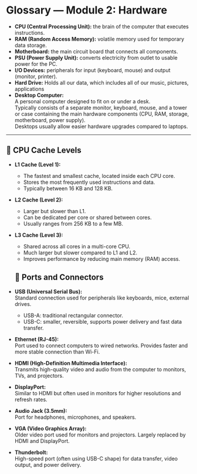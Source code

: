 # Glossary — Module 2: Hardware

- **CPU (Central Processing Unit):** the brain of the computer that executes instructions.
- **RAM (Random Access Memory):** volatile memory used for temporary data storage.
- **Motherboard:** the main circuit board that connects all components.
- **PSU (Power Supply Unit):** converts electricity from outlet to usable power for the PC.
- **I/O Devices:** peripherals for input (keyboard, mouse) and output (monitor, printer).
- **Hard Drive:** Holds all our data, which includes all of our music, pictures, applications
- **Desktop Computer:**  
  A personal computer designed to fit on or under a desk.  
  Typically consists of a separate monitor, keyboard, mouse, and a tower or case containing the main hardware components (CPU, RAM, storage, motherboard, power supply).  
  Desktops usually allow easier hardware upgrades compared to laptops.

---

## 🧠 CPU Cache Levels

- **L1 Cache (Level 1):**  
  - The fastest and smallest cache, located inside each CPU core.  
  - Stores the most frequently used instructions and data.  
  - Typically between 16 KB and 128 KB.  

- **L2 Cache (Level 2):**  
  - Larger but slower than L1.  
  - Can be dedicated per core or shared between cores.  
  - Usually ranges from 256 KB to a few MB.  

- **L3 Cache (Level 3):**  
  - Shared across all cores in a multi-core CPU.  
  - Much larger but slower compared to L1 and L2.  
  - Improves performance by reducing main memory (RAM) access.  

  ## 🔌 Ports and Connectors

- **USB (Universal Serial Bus):**  
  Standard connection used for peripherals like keyboards, mice, external drives.  
  - USB-A: traditional rectangular connector.  
  - USB-C: smaller, reversible, supports power delivery and fast data transfer.  

- **Ethernet (RJ-45):**  
  Port used to connect computers to wired networks. Provides faster and more stable connection than Wi-Fi.  

- **HDMI (High-Definition Multimedia Interface):**  
  Transmits high-quality video and audio from the computer to monitors, TVs, and projectors.  

- **DisplayPort:**  
  Similar to HDMI but often used in monitors for higher resolutions and refresh rates.  

- **Audio Jack (3.5mm):**  
  Port for headphones, microphones, and speakers.  

- **VGA (Video Graphics Array):**  
  Older video port used for monitors and projectors. Largely replaced by HDMI and DisplayPort.  

- **Thunderbolt:**  
  High-speed port (often using USB-C shape) for data transfer, video output, and power delivery.  


